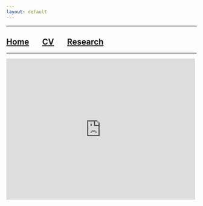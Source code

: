 ```yaml
---
layout: default
---
```


***

## [**Home**](./index.html) &nbsp;&nbsp;&nbsp;&nbsp;&nbsp;&nbsp;[**CV**](./CV.html) &nbsp;&nbsp;&nbsp;&nbsp;&nbsp;&nbsp;[**Research**](./Research.html)

***

<embed src="https://drive.google.com/viewerng/
viewer?embedded=true&url=https://drive.google.com/file/d/1sFP3f8PFGhoJvVVuP-guSiWHk8TkHPXF/view?usp=sharing" width="500" height="375">
